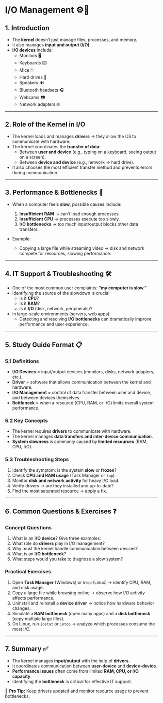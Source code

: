 # I/O Management ⚙️🔌

## 1. Introduction
- The **kernel** doesn’t just manage files, processes, and memory.  
- It also manages **input and output (I/O)**.  
- **I/O devices** include:  
  - Monitors 🖥️  
  - Keyboards ⌨️  
  - Mice 🖱️  
  - Hard drives 💾  
  - Speakers 🔊  
  - Bluetooth headsets 🎧  
  - Webcams 📷  
  - Network adapters 🌐  

---

## 2. Role of the Kernel in I/O
- The kernel loads and manages **drivers** → they allow the OS to communicate with hardware.  
- The kernel coordinates the **transfer of data**:  
  - Between **user and device** (e.g., typing on a keyboard, seeing output on a screen).  
  - Between **device and device** (e.g., network → hard drive).  
- It also chooses the most efficient transfer method and prevents errors during communication.  

---

## 3. Performance & Bottlenecks 🚦
- When a computer feels **slow**, possible causes include:  
  1. **Insufficient RAM** → can’t load enough processes.  
  2. **Insufficient CPU** → processes execute too slowly.  
  3. **I/O bottlenecks** → too much input/output blocks other data transfers.  

- Example:  
  - Copying a large file while streaming video → disk and network compete for resources, slowing performance.  

---

## 4. IT Support & Troubleshooting 🛠️
- One of the most common user complaints: **“my computer is slow.”**  
- Identifying the source of the slowdown is crucial:  
  - Is it **CPU**?  
  - Is it **RAM**?  
  - Is it **I/O** (disk, network, peripherals)?  
- In large-scale environments (servers, web apps):  
  - Detecting and resolving **I/O bottlenecks** can dramatically improve performance and user experience.  

---

## 5. Study Guide Format 📋

### 5.1 Definitions
- **I/O Devices** = input/output devices (monitors, disks, network adapters, etc.).  
- **Driver** = software that allows communication between the kernel and hardware.  
- **I/O Management** = control of data transfer between user and device, and between devices themselves.  
- **Bottleneck** = when a resource (CPU, RAM, or I/O) limits overall system performance.  

### 5.2 Key Concepts
- The kernel requires **drivers** to communicate with hardware.  
- The kernel manages **data transfers and inter-device communication**.  
- **System slowness** is commonly caused by **limited resources** (RAM, CPU, I/O).  

### 5.3 Troubleshooting Steps
1. Identify the symptom: is the system **slow** or **frozen**?  
2. Check **CPU and RAM usage** (Task Manager or `top`).  
3. Monitor **disk and network activity** for heavy I/O load.  
4. Verify drivers → are they installed and up-to-date?  
5. Find the most saturated resource → apply a fix.  

---

## 6. Common Questions & Exercises ❓

### Concept Questions
1. What is an **I/O device**? Give three examples.  
2. What role do **drivers** play in I/O management?  
3. Why must the kernel handle communication between devices?  
4. What is an **I/O bottleneck**?  
5. What steps would you take to diagnose a slow system?  

### Practical Exercises
1. Open **Task Manager** (Windows) or `htop` (Linux) → identify CPU, RAM, and disk usage.  
2. Copy a large file while browsing online → observe how I/O activity affects performance.  
3. Uninstall and reinstall a **device driver** → notice how hardware behavior changes.  
4. Simulate a **RAM bottleneck** (open many apps) and a **disk bottleneck** (copy multiple large files).  
5. On Linux, run `iostat` or `iotop` → analyze which processes consume the most I/O.  

---

## 7. Summary ✅
- The kernel manages **input/output** with the help of **drivers**.  
- It coordinates communication between **user-device** and **device-device**.  
- **Performance issues** often come from limited **RAM, CPU, or I/O capacity**.  
- Identifying the **bottleneck** is critical for effective IT support.  

🔑 **Pro Tip:** Keep drivers updated and monitor resource usage to prevent bottlenecks.  
